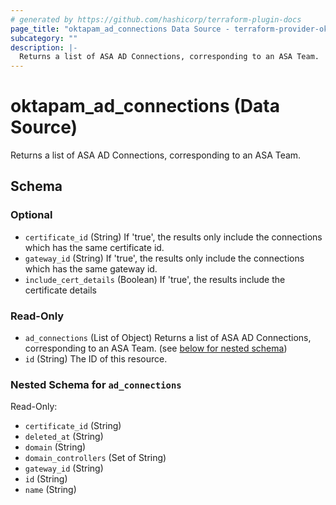 ```yaml
---
# generated by https://github.com/hashicorp/terraform-plugin-docs
page_title: "oktapam_ad_connections Data Source - terraform-provider-oktapam"
subcategory: ""
description: |-
  Returns a list of ASA AD Connections, corresponding to an ASA Team.
---
```


# oktapam_ad_connections (Data Source)

Returns a list of ASA AD Connections, corresponding to an ASA Team.



<!-- schema generated by tfplugindocs -->
## Schema

### Optional

- `certificate_id` (String) If 'true', the results only include the connections which has the same certificate id.
- `gateway_id` (String) If 'true', the results only include the connections which has the same gateway id.
- `include_cert_details` (Boolean) If 'true', the results include the certificate details

### Read-Only

- `ad_connections` (List of Object) Returns a list of ASA AD Connections, corresponding to an ASA Team. (see [below for nested schema](#nestedatt--ad_connections))
- `id` (String) The ID of this resource.

<a id="nestedatt--ad_connections"></a>
### Nested Schema for `ad_connections`

Read-Only:

- `certificate_id` (String)
- `deleted_at` (String)
- `domain` (String)
- `domain_controllers` (Set of String)
- `gateway_id` (String)
- `id` (String)
- `name` (String)


